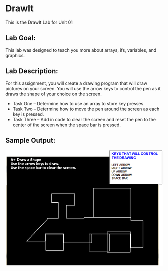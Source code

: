 # DrawIt
This is the DrawIt Lab for Unit 01

## Lab Goal: 
This lab was designed to teach you more about arrays, ifs, variables, and graphics.

## Lab Description:  
For this assignment, you will create a drawing program that will draw pictures on your screen.  You will use the arrow keys to control the pen as it draws the shape of your choice on the screen.  

* Task One – Determine how to use an array to store key presses.
* Task Two – Determine how to move the pen around the screen as each key is pressed.
* Task Three – Add in code to clear the screen and reset the pen to the center of the screen when the space bar is pressed.

## Sample Output:

![sample](DrawItSample.png)

